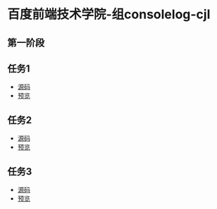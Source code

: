 百度前端技术学院-组consolelog-cjl
===
第一阶段
---
任务1
---
* [源码](https://github.com/coolart/baidu_ife_consolelog_cjl/blob/master/phase1/task1/task1.htm)<br>
* [预览](http://htmlpreview.github.io/?https://github.com/coolart/baidu_ife_consolelog_cjl/blob/master/phase1/task1/task1.htm)<br>

任务2
---
* [源码](https://github.com/coolart/baidu_ife_consolelog_cjl/blob/master/phase1/task2/task2.htm)<br>
* [预览](http://htmlpreview.github.io/?https://github.com/coolart/baidu_ife_consolelog_cjl/blob/master/phase1/task2/task2.htm)<br>

任务3
---
* [源码](https://github.com/coolart/baidu_ife_consolelog_cjl/blob/master/phase1/task3/task3.htm)<br>
* [预览](http://htmlpreview.github.io/?https://github.com/coolart/baidu_ife_consolelog_cjl/blob/master/phase1/task3/task3.htm)<br>
